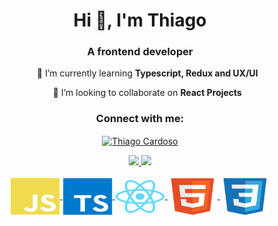 <h1 align="center">Hi 👋, I'm Thiago</h1>
<h3 align="center">A frontend developer</h3>

<div align="center">
  <ul> 🌱 I’m currently learning <strong>Typescript, Redux and UX/UI</strong></ul>
  <ul>👯 I’m looking to collaborate on <strong>React Projects</strong></ul>
  </div>

<h3 align="center"> Connect with me:</h3>
<p align="center">
<a href="https://www.linkedin.com/in/thiago-cardoso/" target="blank"><img align="center" src="https://cdn.jsdelivr.net/npm/simple-icons@3.0.1/icons/linkedin.svg" alt="Thiago Cardoso" height="60" width="80" /></a>

<div align="center">
  <a href="https://github.com/Tlcardoso">
  <img height="180em" src="https://github-readme-stats.vercel.app/api?username=tlcardoso&show_icons=true&theme=dracula&include_all_commits=true&count_private=true"/>
  <img height="180em" src="https://github-readme-stats.vercel.app/api/top-langs/?username=tlcardoso&layout=compact&langs_count=7&theme=dracula"/>
</div>
  
  <div align="center" style="display: inline_block"><br>
  <img align="center" alt="Rafa-Js" height="60" width="80" src="https://raw.githubusercontent.com/devicons/devicon/master/icons/javascript/javascript-plain.svg">
  <img align="center" alt="Rafa-Ts" height="60" width="80" src="https://raw.githubusercontent.com/devicons/devicon/master/icons/typescript/typescript-plain.svg">
  <img align="center" alt="Rafa-React" height="60" width="80" src="https://raw.githubusercontent.com/devicons/devicon/master/icons/react/react-original.svg">
  <img align="center" alt="Rafa-HTML" height="60" width="80" src="https://raw.githubusercontent.com/devicons/devicon/master/icons/html5/html5-original.svg">
  <img align="center" alt="Rafa-CSS" height="60" width="80" src="https://raw.githubusercontent.com/devicons/devicon/master/icons/css3/css3-original.svg">
</div>
 

